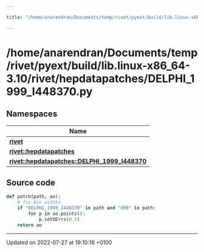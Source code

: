 ```yaml
---

title: "/home/anarendran/Documents/temp/rivet/pyext/build/lib.linux-x86_64-3.10/rivet/hepdatapatches/DELPHI_1999_I448370.py"

---
```


# /home/anarendran/Documents/temp/rivet/pyext/build/lib.linux-x86_64-3.10/rivet/hepdatapatches/DELPHI_1999_I448370.py



## Namespaces

| Name           |
| -------------- |
| **[rivet](http://example.org/namespaces/namespacerivet/)**  |
| **[rivet::hepdatapatches](http://example.org/namespaces/namespacerivet_1_1hepdatapatches/)**  |
| **[rivet::hepdatapatches::DELPHI_1999_I448370](http://example.org/namespaces/namespacerivet_1_1hepdatapatches_1_1delphi__1999__i448370/)**  |




## Source code

```python
def patch(path, ao):
    # fix bin widths
    if "DELPHI_1999_I448370" in path and "d09" in path:
        for p in ao.points():
            p.setXErrs(0.5)
    return ao
```


-------------------------------

Updated on 2022-07-27 at 19:10:16 +0100
